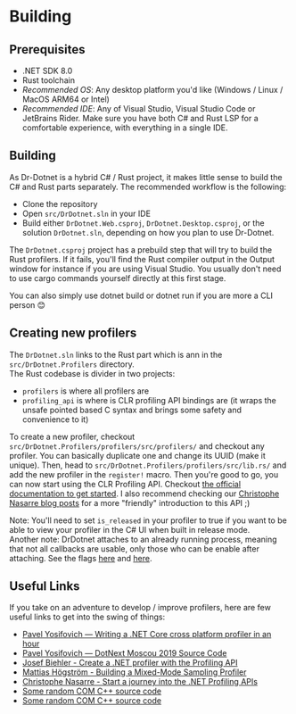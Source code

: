 # Building

## Prerequisites

- .NET SDK 8.0
- Rust toolchain
- *Recommended OS*: Any desktop platform you'd like (Windows / Linux / MacOS ARM64 or Intel)
- *Recommended IDE*: Any of Visual Studio, Visual Studio Code or JetBrains Rider. Make sure you have both C# and Rust LSP for a comfortable experience, with everything in a single IDE.

## Building

As Dr-Dotnet is a hybrid C# / Rust project, it makes little sense to build the C# and Rust parts separately.
The recommended workflow is the following:
- Clone the repository
- Open `src/DrDotnet.sln` in your IDE
- Build either `DrDotnet.Web.csproj`, `DrDotnet.Desktop.csproj`, or the solution `DrDotnet.sln`, depending on how you plan to use Dr-Dotnet.

The `DrDotnet.csproj` project has a prebuild step that will try to build the Rust profilers. If it fails, you'll find the Rust compiler output in the Output window for instance if you are using Visual Studio. You usually don't need to use cargo commands yourself directly at this first stage.

You can also simply use dotnet build or dotnet run if you are more a CLI person 😊

## Creating new profilers

The `DrDotnet.sln` links to the Rust part which is ann in the `src/DrDotnet.Profilers` directory.   
The Rust codebase is divider in two projects:
- `profilers` is where all profilers are
- `profiling_api` is where is CLR profiling API bindings are (it wraps the unsafe pointed based C syntax and brings some safety and convenience to it)

To create a new profiler, checkout `src/DrDotnet.Profilers/profilers/src/profilers/` and checkout any profiler. You can basically duplicate one and change its UUID (make it unique). Then, head to `src/DrDotnet.Profilers/profilers/src/lib.rs/` and add the new profiler in the `register!` macro. Then you're good to go, you can now start using the CLR Profiling API. Checkout [the official documentation to get started](https://learn.microsoft.com/en-us/dotnet/framework/unmanaged-api/profiling/profiling-interfaces).
I also recommend checking our [Christophe Nasarre blog posts](https://chnasarre.medium.com/start-a-journey-into-the-net-profiling-apis-40c76e2e36cc) for a more "friendly" introduction to this API ;)    

Note: You'll need to set `is_released` in your profiler to true if you want to be able to view your profiler in the C# UI when built in release mode.    
Another note: DrDotnet attaches to an already running process, meaning that not all callbacks are usable, only those who can be enable after attaching. See the flags [here](https://learn.microsoft.com/en-us/dotnet/framework/unmanaged-api/profiling/cor-prf-monitor-enumeration) and [here](https://learn.microsoft.com/en-us/dotnet/framework/unmanaged-api/profiling/cor-prf-high-monitor-enumeration).

## Useful Links

If you take on an adventure to develop / improve profilers, here are few useful links to get into the swing of things:

- [Pavel Yosifovich — Writing a .NET Core cross platform profiler in an hour](https://www.youtube.com/watch?v=TqS4OEWn6hQ)
- [Pavel Yosifovich — DotNext Moscou 2019 Source Code](https://github.com/zodiacon/DotNextMoscow2019)
- [Josef Biehler - Create a .NET profiler with the Profiling API](https://dev.to/gabbersepp/create-a-net-profiler-with-the-profiling-api-start-of-an-unexpected-journey-198n)
- [Mattias Högström - Building a Mixed-Mode Sampling Profiler](https://www.codeproject.com/Articles/384514/Building-a-Mixed-Mode-Sampling-Profiler)
- [Christophe Nasarre - Start a journey into the .NET Profiling APIs](https://chnasarre.medium.com/start-a-journey-into-the-net-profiling-apis-40c76e2e36cc)
- [Some random COM C++ source code](https://github.com/tenable/poc/blob/master/Comodo/Comodo%20Antivirus/ComodoInjectionCode/ComodoInjectionCode/InjectedCode.cpp)
- [Some random COM C++ source code](https://cpp.hotexamples.com/examples/-/ICLRRuntimeInfo/GetInterface/cpp-iclrruntimeinfo-getinterface-method-examples.html)

